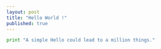 ```yaml
---
layout: post
title: "Hello World !"
published: true
---
```


```python
print "A simple Hello could lead to a million things."
```
